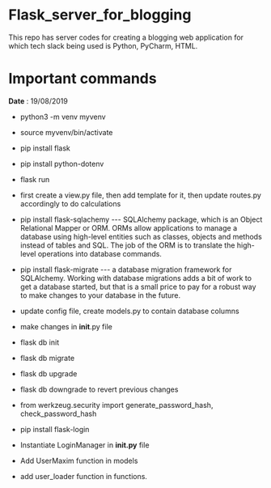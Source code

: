 # Flask_server_for_blogging
This repo has server codes for creating a blogging web application for which tech slack being used is Python, PyCharm, HTML.

# Important commands

**Date** : 19/08/2019

- python3 -m venv myvenv
- source myvenv/bin/activate

- pip install flask
- pip install python-dotenv
- flask run

- first create a view.py file, then add template for it, then update routes.py accordingly to do calculations

- pip install flask-sqlachemy ---  SQLAlchemy package, which is an Object Relational Mapper or ORM. ORMs allow applications to manage a database using high-level entities such as classes, objects and methods instead of tables and SQL. The job of the ORM is to translate the high-level operations into database commands.
- pip install flask-migrate   ---  a database migration framework for SQLAlchemy. Working with database migrations adds a bit of work to get a database started, but that is a small price to pay for a robust way to make changes to your database in the future.

- update config file, create models.py to contain database columns
- make changes in __init__.py file
- flask db init
- flask db migrate
- flask db upgrade
- flask db downgrade to revert previous changes

- from werkzeug.security import generate_password_hash, check_password_hash

- pip install flask-login 
- Instantiate LoginManager in __init.py__ file
- Add UserMaxim function in models
- add user_loader function in functions.